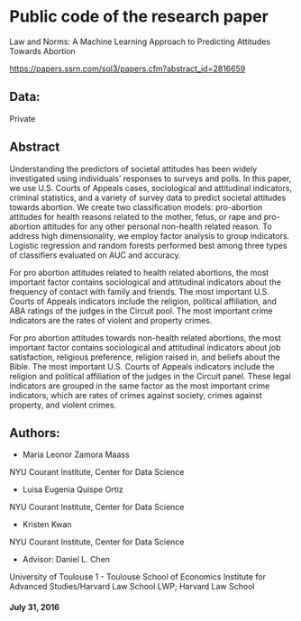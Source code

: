 # Public code of the research paper

Law and Norms: A Machine Learning Approach to Predicting Attitudes Towards Abortion

https://papers.ssrn.com/sol3/papers.cfm?abstract_id=2816659

## Data: 

Private

## Abstract 

Understanding the predictors of societal attitudes has been widely investigated using individuals’ responses to surveys and polls. In this paper, we use U.S. Courts of Appeals cases, sociological and attitudinal indicators, criminal statistics, and a variety of survey data to predict societal attitudes towards abortion. We create two classification models: pro-abortion attitudes for health reasons related to the mother, fetus, or rape and pro-abortion attitudes for any other personal non-health related reason. To address high dimensionality, we employ factor analysis to group indicators. Logistic regression and random forests performed best among three types of classifiers evaluated on AUC and accuracy. 

For pro abortion attitudes related to health related abortions, the most important factor contains sociological and attitudinal indicators about the frequency of contact with family and friends. The most important U.S. Courts of Appeals indicators include the religion, political affiliation, and ABA ratings of the judges in the Circuit pool. The most important crime indicators are the rates of violent and property crimes.

For pro abortion attitudes towards non-health related abortions, the most important factor contains sociological and attitudinal indicators about job satisfaction, religious preference, religion raised in, and beliefs about the Bible. The most important U.S. Courts of Appeals indicators include the religion and political affiliation of the judges in the Circuit panel. These legal indicators are grouped in the same factor as the most important crime indicators, which are rates of crimes against society, crimes against property, and violent crimes.



## Authors: 

- Maria Leonor Zamora Maass

NYU Courant Institute, Center for Data Science

- Luisa Eugenia Quispe Ortiz

NYU Courant Institute, Center for Data Science

- Kristen Kwan

NYU Courant Institute, Center for Data Science

- Advisor: Daniel L. Chen

University of Toulouse 1 - Toulouse School of Economics Institute for Advanced Studies/Harvard Law School LWP; Harvard Law School


####  July 31, 2016
